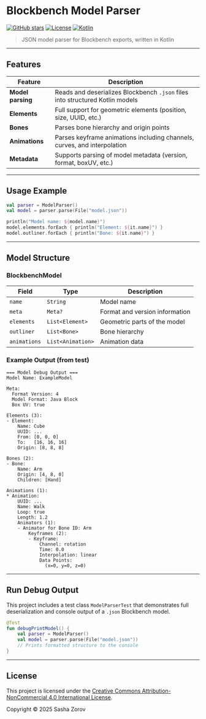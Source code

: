 # Blockbench Model Parser

[![GitHub stars](https://img.shields.io/github/stars/zorinov/blockbench-parser?style=social)](https://github.com/Zornoov/BlockBench-Parser/stargazers)
[![License](https://img.shields.io/badge/license-CC--BY--NC%204.0-blue)](https://creativecommons.org/licenses/by-nc/4.0/)
[![Kotlin](https://img.shields.io/badge/Kotlin-2.1.21-blue)](https://kotlinlang.org/)

> JSON model parser for Blockbench exports, written in Kotlin

---

## Features

| Feature           | Description                                                                   |
| ----------------- | ----------------------------------------------------------------------------- |
| **Model parsing** | Reads and deserializes Blockbench `.json` files into structured Kotlin models |
| **Elements**      | Full support for geometric elements (position, size, UUID, etc.)              |
| **Bones**         | Parses bone hierarchy and origin points                                       |
| **Animations**    | Parses keyframe animations including channels, curves, and interpolation      |
| **Metadata**      | Supports parsing of model metadata (version, format, boxUV, etc.)             |

---

## Usage Example

```kotlin
val parser = ModelParser()
val model = parser.parse(File("model.json"))

println("Model name: ${model.name}")
model.elements.forEach { println("Element: ${it.name}") }
model.outliner.forEach { println("Bone: ${it.name}") }
```

---

## Model Structure

### BlockbenchModel

| Field        | Type              | Description                    |
| ------------ | ----------------- | ------------------------------ |
| `name`       | `String`          | Model name                     |
| `meta`       | `Meta?`           | Format and version information |
| `elements`   | `List<Element>`   | Geometric parts of the model   |
| `outliner`   | `List<Bone>`      | Bone hierarchy                 |
| `animations` | `List<Animation>` | Animation data                 |

### Example Output (from test)

```
=== Model Debug Output ===
Model Name: ExampleModel

Meta:
  Format Version: 4
  Model Format: Java Block
  Box UV: true

Elements (3):
- Element:
    Name: Cube
    UUID: ...
    From: [0, 0, 0]
    To:   [16, 16, 16]
    Origin: [8, 8, 8]

Bones (2):
- Bone:
    Name: Arm
    Origin: [4, 8, 0]
    Children: [Hand]

Animations (1):
* Animation:
    UUID: ...
    Name: Walk
    Loop: true
    Length: 1.2
    Animators (1):
    - Animator for Bone ID: Arm
        Keyframes (2):
        - Keyframe:
            Channel: rotation
            Time: 0.0
            Interpolation: linear
            Data Points:
              (x=0, y=0, z=0)
```

---

## Run Debug Output

This project includes a test class `ModelParserTest` that demonstrates full deserialization and console output of a `.json` Blockbench model.

```kotlin
@Test
fun debugPrintModel() {
    val parser = ModelParser()
    val model = parser.parse(File("model.json"))
    // Prints formatted structure to the console
}
```

---

## License

This project is licensed under the [Creative Commons Attribution-NonCommercial 4.0 International License](https://creativecommons.org/licenses/by-nc/4.0/).

Copyright © 2025
Sasha Zorov
